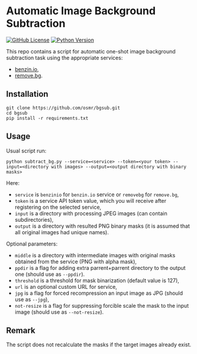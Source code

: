 # Automatic Image Background Subtraction

[![GitHub License](https://img.shields.io/badge/License-MIT-blue.svg)](https://opensource.org/licenses/MIT)
[![Python Version](https://img.shields.io/badge/python-3.7%2C3.8-lightgrey.svg)](https://github.com/osmr/bgsub)

This repo contains a script for automatic one-shot image background subtraction task using the appropriate services:
- [benzin.io](https://benzin.io/),
- [remove.bg](https://www.remove.bg/).

## Installation
```
git clone https://github.com/osmr/bgsub.git
cd bgsub
pip install -r requirements.txt
```

## Usage
Usual script run:
```
python subtract_bg.py --service=<service> --token=<your token> --input=<directory with images> --output=<output directory with binary masks>
```
Here:
- `service` is `benzinio` for `benzin.io` service or `removebg` for `remove.bg`,
- `token` is a service API token value, which you will receive after registering on the selected service,
- `input` is a directory with processing JPEG images (can contain subdirectories),
- `output` is a directory with resulted PNG binary masks (it is assumed that all original images had unique names).

Optional parameters:
- `middle` is a directory with intermediate images with original masks obtained from the service (PNG with alpha mask),
- `ppdir` is a flag for adding extra parrent+parrent directory to the output one (should use as `--ppdir`).
- `threshold` is a threshold for mask binarization (default value is 127),
- `url` is an optional custom URL for service,
- `jpg` is a flag for forced recompression an input image as JPG (should use as `--jpg`),
- `not-resize` is a flag for suppressing forcible scale the mask to the input image (should use as `--not-resize`).

## Remark

The script does not recalculate the masks if the target images already exist.
